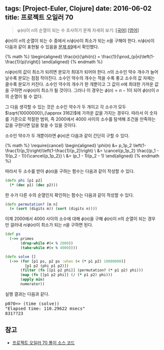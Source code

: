 tags: [Project-Euler, Clojure]
date: 2016-06-02
title: 프로젝트 오일러 70
---
> φ(n)이 n의 순열이 되는 수 조사하기
> 문제 자세히 보기: [[국어]](http://euler.synap.co.kr/prob_detail.php?id=70) [[영어]](https://projecteuler.net/problem=70)

$\phi(n)$이 $n$의 순열이 되는 수 중에서 $n/\phi(n)$이 최소가 되는 $n$을 구해야 한다. $n/\phi(n)$이 다음과 같이 표현될 수 있음을 [문제 69](/2016/project-euler-069/)에서 확인했다.

{% math %}
  \begin{aligned}
    \frac{n}{\phi(n)} = \frac{1}{\prod_{p|n}\left(1-\frac{1}{p}\right)}
  \end{aligned}
{% endmath %}
<!--more-->

$n/\phi(n)$의 값이 최소가 되려면 분모가 최대가 되어야 한다. $n$의 소수인 약수 개수가 늘어날수록 분모는 점점 작아진다. 소수인 약수의 개수는 적을 수록 좋고 소수의 값 자체는 클수록 분모가 커진다. 소수인 약수의 개수가 한 개뿐이고 그 값이 $n$에 최대한 가까운 값을 구하면 $n/\phi(n)$이 최소가 될 것이다. 그러나 이 경우는 $\phi(n) = n-1$이 되어 $\phi(n)$이 $n$의 순열이 될 수 없다.

그 다음 생각할 수 있는 것은 소수인 약수가 두 개이고 각 소수가 모두 $\sqrt{10000000}\,(\approx 3162)$에 가까운 값을 가지는 경우다. 따라서 이 숫자를 기준으로 적절한 범위, 즉 2000에서 4000 사이의 소수를 탐색해 조건을 만족하는 값을 구한다면 답을 찾을 수 있을 것이다.

소수인 약수가 두 개뿐이라면 $\phi(n)$은 다음과 같이 간단히 구할 수 있다.

{% math %}
  \require{cancel}
  \begin{aligned}
  \phi(n) &= p_1p_2 \left(1-\frac{1}{p_1}\right)\left(1-\frac{1}{p_2}\right) \\
          &= \cancel{p_1p_2} \frac{(p_1 - 1)(p_2 - 1)}{\cancel{p_1p_2}} \\
          &= (p_1 - 1)(p_2 - 1)
  \end{aligned}
{% endmath %}

따라서 두 소수를 받아 $\phi(n)$을 구하는 함수는 다음과 같이 작성할 수 있다.

```clojure
(defn phi [p1 p2]
  (* (dec p1) (dec p2)))
```

한 수가 다른 수의 순열인지 확인하는 함수는 다음과 같이 작성할 수 있다.

```clojure
(defn permutation? [m n]
  (= (sort (digits m)) (sort (digits n))))
```

이제 2000에서 4000 사이의 소수에 대해 $\phi(n)$을 구해 $\phi(n)$이 $n$의 순열이 되는 경우만 걸러내 $n/\phi(n)$이 최소가 되는 $n$을 구하면 된다.

```clojure
(def ps
  (->> primes
       (drop-while #(< % 2000))
       (take-while #(< % 4000))))

(defn solve []
  (->> (for [p1 ps, p2 ps :when (< (* p1 p2) 10000000)]
         [p1 p2 (phi p1 p2)])
       (filter (fn [[p1 p2 phi]] (permutation? (* p1 p2) phi)))
       (map (fn [[p1 p2 phi]] (/ (* p1 p2) phi)))
       (apply min)
       numerator))
```

실행 결과는 다음과 같다.

<pre class="console">
p070=> (time (solve))
"Elapsed time: 110.29622 msecs"
831??23
</pre>

## 참고
* [프로젝트 오일러 70 풀이 소스 코드](https://github.com/ntalbs/euler/blob/master/src/p070.clj)

